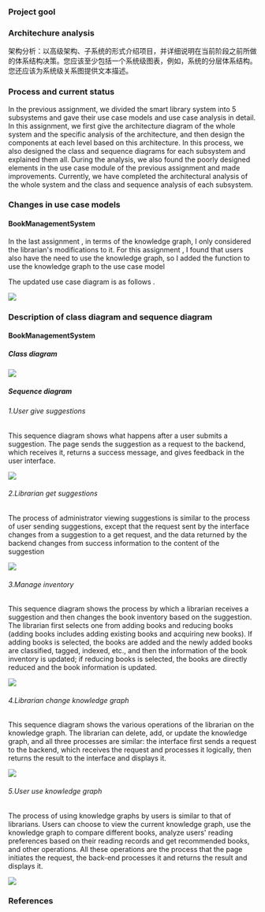 ### Project gool

### Architechure analysis

架构分析：以高级架构、子系统的形式介绍项目，并详细说明在当前阶段之前所做的体系结构决策。您应该至少包括一个系统级图表，例如，系统的分层体系结构。您还应该为系统级关系图提供文本描述。

### Process and current status

In the previous assignment, we divided the smart library system into 5 subsystems and gave their use case models and use case analysis in detail. In this assignment, we first give the architecture diagram of the whole system and the specific analysis of the architecture, and then design the components at each level based on this architecture. In this process, we also designed the class and sequence diagrams for each subsystem and explained them all. During the analysis, we also found the poorly designed elements in the use case module of the previous assignment and made improvements. Currently, we have completed the architectural analysis of the whole system and the class and sequence analysis of each subsystem.

### Changes in use case models

#### BookManagementSystem

In the last assignment , in terms of the knowledge graph, I only considered the librarian's modifications to it. For this assignment , I found that users also have the need to use the knowledge graph, so I added the function to use the knowledge graph to the use case model

The updated use case diagram is as follows .

![](../Assignment2/picture/BookManagementSystem/newBookManagementSystemModel.png)

### Description of class diagram and sequence diagram

#### BookManagementSystem

##### Class diagram

![](../Assignment2/picture/BookManagementSystem/BookManagementSystem.png)

##### Sequence diagram

###### 1.User give suggestions

This sequence diagram shows what happens after a user submits a suggestion. The page sends the suggestion as a request to the backend, which receives it, returns a success message, and gives feedback in the user interface.

![](../Assignment2/picture/BookManagementSystem/UserGiveSuggestions.png)

###### 2.Librarian get suggestions

The process of administrator viewing suggestions is similar to the process of user sending suggestions, except that the request sent by the interface changes from a suggestion to a get request, and the data returned by the backend changes from success information to the content of the suggestion

![](../Assignment2/picture/BookManagementSystem/LibrarianGetSuggestions.png)

###### 3.Manage inventory

This sequence diagram shows the process by which a librarian receives a suggestion and then changes the book inventory based on the suggestion. The librarian first selects one from adding books and reducing books (adding books includes adding existing books and acquiring new books). If adding books is selected, the books are added and the newly added books are classified, tagged, indexed, etc., and then the information of the book inventory is updated; if reducing books is selected, the books are directly reduced and the book information is updated.

![](../Assignment2/picture/BookManagementSystem/ManageInventory.png)

###### 4.Librarian change knowledge graph

This sequence diagram shows the various operations of the librarian on the knowledge graph. The librarian can delete, add, or update the knowledge graph, and all three processes are similar: the interface first sends a request to the backend, which receives the request and processes it logically, then returns the result to the interface and displays it.

![](../Assignment2/picture/BookManagementSystem/LibrarianChangeKG.png)

###### 5.User use knowledge graph

The process of using knowledge graphs by users is similar to that of librarians. Users can choose to view the current knowledge graph, use the knowledge graph to compare different books, analyze users' reading preferences based on their reading records and get recommended books, and other operations. All these operations are the process that the page initiates the request, the back-end processes it and returns the result and displays it.

![](../Assignment2/picture/BookManagementSystem/UserUseKG.png)

### References